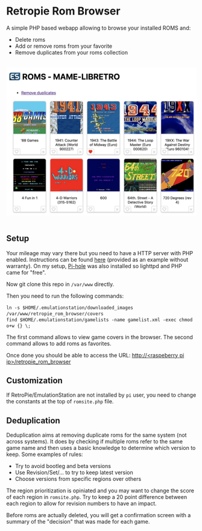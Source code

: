# Retropie Rom Browser

A simple PHP based webapp allowing to browse your installed ROMS and:
- Delete roms
- Add or remove roms from your favorite
- Remove duplicates from your roms collection

&nbsp;
![preview](preview.jpg)
&nbsp;

## Setup

Your mileage may vary there but you need to have a HTTP server with PHP enabled. Instructions can be found [here](https://pimylifeup.com/raspberry-pi-lighttpd/) (provided as an example without warranty). On my setup, [Pi-hole](https://pi-hole.net/) was also installed so lighttpd and PHP came for "free".

Now git clone this repo in `/var/www` directly.

Then you need to run the following commands:
```
ln -s $HOME/.emulationstation/downloaded_images /var/www/retropie_rom_browser/covers
find $HOME/.emulationstation/gamelists -name gamelist.xml -exec chmod o+w {} \;
```

The first command allows to view game covers in the browser. The second command allows to add roms as favorites.

Once done you should be able to access the URL: [http://\<raspeberry pi ip\>/retropie_rom_browser](http://127.0.0.1/retropie_rom_browser)

## Customization

If RetroPie/EmulationStation are not installed by `pi` user, you need to change the constants at the top of `romsite.php` file.

## Deduplication

Deduplication aims at removing duplicate roms for the same system (not across systems). It does by checking if multiple roms refer to the same game name and then uses a basic knowledge to determine which version to keep. Some examples of rules:
- Try to avoid bootleg and beta versions
- Use Revision/Set/... to try to keep latest version
- Choose versions from specific regions over others

The region prioritization is opiniated and you may want to change the score of each region in `romsite.php`. Try to keep a 20 point difference between each region to allow for revision numbers to have an impact.

Before roms are actually deleted, you will get a confirmation screen with a summary of the "decision" that was made for each game.

